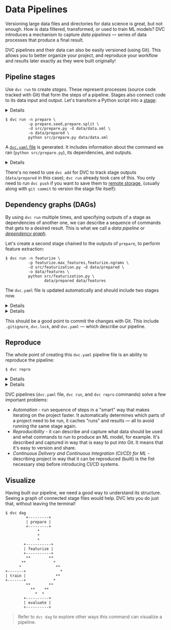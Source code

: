 # Data Pipelines

Versioning large data files and directories for data science is great, but not
enough. How is data filtered, transformed, or used to train ML models? DVC
introduces a mechanism to capture _data pipelines_ — series of data processes
that produce a final result.

DVC pipelines and their data can also be easily versioned (using Git). This
allows you to better organize your project, and reproduce your workflow and
results later exactly as they were built originally!

## Pipeline stages

Use `dvc run` to create _stages_. These represent processes (source code tracked
with Git) that form the steps of a pipeline. Stages also connect code to its
data input and output. Let's transform a Python script into a
[stage](/doc/command-reference/run):

<details>

### ⚙️ Expand to download example code

Get the sample code like this:

```dvc
$ wget https://code.dvc.org/get-started/code.zip
$ unzip code.zip
$ rm -f code.zip
$ ls src
cleanup.py  evaluate.py  featurization.py
prepare.py  requirements.txt  train.py
```

Now let's install the requirements:

> We **strongly** recommend creating a
> [virtual environment](https://packaging.python.org/tutorials/installing-packages/#creating-virtual-environments)
> first.

```dvc
$ pip install -r src/requirements.txt
```

Please also add or commit the source code directory with Git at this point.

</details>

```dvc
$ dvc run -n prepare \
          -p prepare.seed,prepare.split \
          -d src/prepare.py -d data/data.xml \
          -o data/prepared \
          python src/prepare.py data/data.xml
```

A [`dvc.yaml` file](/doc/user-guide/dvc-files-and-directories#dvcyaml-file) is
generated. It includes information about the command we ran
(`python src/prepare.py`), its <abbr>dependencies</abbr>, and
<abbr>outputs</abbr>.

<details>

### 💡 Expand to see what happens under the hood

The command options used above mean the following:

- `-n prepare` specifies a name for the stage. If open the `dvc.yaml` file you
  will see a section named `prepare`.

- `p prepare.seed,prepare.split` is a special type of dependencies -
  [parameters](/doc/command-reference/params). We'll get to them later in the
  [Experiments](/doc/tutorials/get-started/experiments) section, but the idea is
  that stage can depend on field values from a parameters file (`params.yaml`
  by default):

  ```yaml
  prepare:
    split: 0.20
    seed: 20170428
  ```

- `-d src/prepare.py` and `-d data/data.xml` mean that the stage depends on
  these files to work. Notice that the source code itself is marked as a
  dependency. If any of these files change later, DVC will know that this stage
  needs to be [reproduced](#reproduce).

- `-o data/prepared` specifies an output directory for this script, which writes
  two files in it. This is how the <abbr>workspace</abbr> should look like now:

  ```diff
      .
      ├── data
      │   ├── data.xml
      │   ├── data.xml.dvc
  +   │   └── prepared
  +   │       ├── test.tsv
  +   │       └── train.tsv
  +   ├── dvc.yaml
  +   ├── dvc.lock
      ├── params.yaml
      └── src
          ├── ...
  ```

- The last line, `python src/prepare.py ...`, is the command to run in this
  stage, and it's saved to the stage file, as shown below.

The resulting `prepare` stage in the `dvc.yaml` contains all of the information
above:

```yaml
stages:
  prepare:
    cmd: python src/prepare.py data/data.xml
    deps:
      - data/data.xml
      - src/prepare.py
    params:
      - prepare.seed
      - prepare.split
    outs:
      - data/prepared
```

</details>

There's no need to use `dvc add` for DVC to track stage outputs (`data/prepared`
in this case); `dvc run` already took care of this. You only need to run
`dvc push` if you want to save them to
[remote storage](/doc/tutorials/get-started/data-versioning#storing-and-sharing),
(usually along with `git commit` to version the stage file itself):

## Dependency graphs (DAGs)

By using `dvc run` multiple times, and specifying <abbr>outputs</abbr> of a
stage as <abbr>dependencies</abbr> of another one, we can describe a sequence of
commands that gets to a desired result. This is what we call a _data pipeline_
or [_dependency graph_](https://en.wikipedia.org/wiki/Directed_acyclic_graph).

Let's create a second stage chained to the outputs of `prepare`, to perform
feature extraction:

```dvc
$ dvc run -n featurize \
          -p featurize.max_features,featurize.ngrams \
          -d src/featurization.py -d data/prepared \
          -o data/features \
          python src/featurization.py \
                 data/prepared data/features
```

The `dvc.yaml` file is updated automatically and should include two stages
now.

<details>

### 💡 Expand to see what happens under the hood

The changes to the `dvc.yaml` should look like this:

```diff
stages:
  prepare:
    cmd: python src/prepare.py data/data.xml
    deps:
    - data/data.xml
    - src/prepare.py
    params:
    - prepare.seed
    - prepare.split
    outs:
    - data/prepared
+  featurize:
+    cmd: python src/featurization.py data/prepared data/features
+    deps:
+    - data/prepared
+    - src/featurization.py
+    params:
+    - featurize.max_features
+    - featurize.ngrams
+    outs:
+    - data/features
```

</details>

<details>

### ⚙️ Expand to add more stages

Let's add the training itself. Nothing new this time, the same `dvc run` command
with the same set of options:

```dvc
$ dvc run -n train \
          -p train.seed,train.n_estimators \
          -d src/train.py -d data/features \
          -o model.pkl \
          python src/train.py data/features model.pkl
```

Please check the `dvc.yaml` again, it should have one more stage now.

</details>

This should be a good point to commit the changes with Git. This include
`.gitignore`, `dvc.lock`, and `dvc.yaml` — which describe our pipeline.

## Reproduce

The whole point of creating this `dvc.yaml` pipeline file is an ability to
reproduce the pipeline:

```dvc
$ dvc repro
```

<details>

### ⚙️ Expand to make some fun with it

Let's try to play a little bit with it. First, let's try to change one of the
parameters for the training stage:

```dvc
$ vim params.yaml
```

Change `n_estimators` to `100` and run `dvc repro`, you should see:

```dvc
$ dvc repro
Stage 'prepare' didn't change, skipping
Stage 'featurize' didn't change, skipping
Running stage 'train' with command: ...
```

DVC detected that only `train` should be run, and skipped everything else! All
the intermediate results are being reused.

Now, let's change it back to `50` and run `dvc repro` again:

```dvc
$ dvc repro
Stage 'prepare' didn't change, skipping
Stage 'featurize' didn't change, skipping
Restored stage 'train' from run-cache
```

Same as before, no need to run `prepare`, `featurize`, etc ... but, it doesn't
run even `train` again this time either! It cached the previous run with the same set
of inputs (parameters + data) and reused it.

</details>

<details>

### 💡Expand to see what happens under the hood

`dvc repro` relies on the DAG definition that it reads from `dvc.yaml`,
and uses `dvc.lock` to determine what exactly needs to be run.

`dvc.lock` file is similar to `.dvc` files and captures hashes (in most cases
`md5`s) of the dependencies, values of the parameters that were used, it can be
considered a _state_ of the pipeline:

```yaml
prepare:
  cmd: python src/prepare.py data/data.xml
  deps:
    - path: data/data.xml
      md5: a304afb96060aad90176268345e10355
    - path: src/prepare.py
      md5: 77e2041452ffabc457e37e54674fc8a5
  params:
    params.yaml:
      prepare.seed: 20170428
      prepare.split: 0.2
```

> `dvc status` command can be used to compare this state with an actual state of
> the workspace.

</details>

DVC pipelines (`dvc.yaml` file, `dvc run`, and `dvc repro` commands) solve a
few important problems:

- _Automation_ - run sequence of steps in a "smart" way that makes iterating on
  the project faster. It automatically determines which parts of a project need
  to be run, it caches "runs" and results — all to avoid running the same stage
  again.
- _Reproducibility_ - it can describe and capture what data should be used and
  what commands to run to produce an ML model, for example. It's described and
  captured in way that is easy to put into Git. It means that it's easy to
  version and share.
- _Continuous Delivery and Continuous Integration (CI/CD) for ML_ - describing
  project in way that it can be reproduced (built) is the fist necessary step
  before introducing CI/CD systems.

## Visualize

Having built our pipeline, we need a good way to understand its structure.
Seeing a graph of connected stage files would help. DVC lets you do just that,
without leaving the terminal!

```dvc
$ dvc dag
         +---------+
         | prepare |
         +---------+
              *
              *
              *
        +-----------+
        | featurize |
        +-----------+
         **        **
       **            *
      *               **
+-------+               *
| train |             **
+-------+            *
         **        **
           **    **
             *  *
        +----------+
        | evaluate |
        +----------+
```

> Refer to `dvc dag` to explore other ways this command can visualize a
> pipeline.
